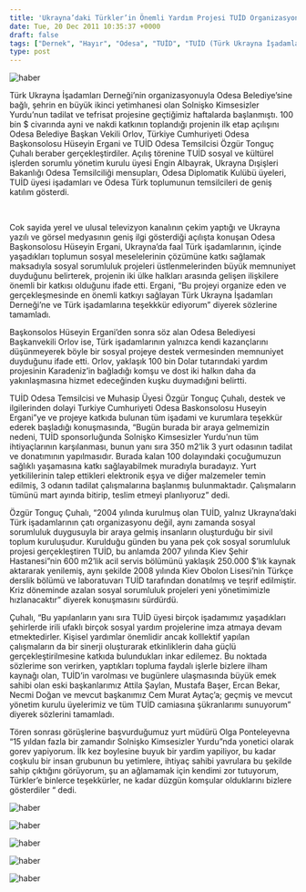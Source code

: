```yaml
---
title: 'Ukrayna’daki Türkler’in Önemli Yardım Projesi TUİD Organizasyonu’nda Odesa’da Gerçekleşiyor'
date: Tue, 20 Dec 2011 10:35:37 +0000
draft: false
tags: ["Dernek", "Hayır", "Odesa", "TUİD", "TUİD (Türk Ukrayna İşadamları Derneği)"]
type: post
---
```


![haber](http://arsiv.tuid.org.ua/images/haber/solnushko.jpg)








































Türk Ukrayna İşadamları Derneği’nin organizasyonuyla Odesa Belediye’sine bağlı, şehrin en büyük ikinci yetimhanesi olan Solnişko Kimsesizler Yurdu’nun tadilat ve tefrisat projesine geçtiğimiz haftalarda başlanmıştı. 100 bin $ civarında ayni ve nakdi katkının toplandığı projenin ilk etap açılışını Odesa Belediye Başkan Vekili Orlov, Türkiye Cumhuriyeti Odesa Başkonsolosu Hüseyin Ergani ve TUİD Odesa Temsilcisi Özgür Tonguç Çuhalı beraber gerçekleştirdiler. Açılış törenine TUİD sosyal ve kültürel işlerden sorumlu yönetim kurulu üyesi Engin Albayrak, Ukrayna Dışişleri Bakanlığı Odesa Temsilciliği mensupları, Odesa Diplomatik Kulübü üyeleri, TUİD üyesi işadamları ve Odesa Türk toplumunun temsilcileri de geniş katılım gösterdi.






 

Cok sayida yerel ve ulusal televizyon kanalının çekim yaptığı ve Ukrayna yazılı ve görsel medyasının geniş ilgi gösterdiği açılışta konuşan Odesa Başkonsolosu Hüseyin Ergani, Ukrayna’da faal Türk işadamlarının, içinde yaşadıkları toplumun sosyal meselelerinin çözümüne katkı sağlamak maksadıyla sosyal sorumluluk projeleri üstlenmelerinden büyük memnuniyet duyduğunu belirterek, projenin iki ülke halkları arasında gelişen ilişkilere önemli bir katkısı olduğunu ifade etti. Ergani, “Bu projeyi organize eden ve gerçekleşmesinde en önemli katkıyı sağlayan Türk Ukrayna İşadamları Derneği’ne ve Türk işadamlarına teşekkkür ediyorum” diyerek sözlerine tamamladı.

Başkonsolos Hüseyin Ergani’den sonra söz alan Odesa Belediyesi Başkanvekili Orlov ise, Türk işadamlarının yalnızca kendi kazançlarını düşünmeyerek böyle bir sosyal projeye destek vermesinden memnuniyet duyduğunu ifade etti. Orlov, yaklaşık 100 bin Dolar tutarındaki yardım projesinin Karadeniz’in bağladığı komşu ve dost iki halkın daha da yakınlaşmasına hizmet edeceğinden kuşku duymadığıni belirtti.

TUİD Odesa Temsilcisi ve Muhasip Üyesi Özgür Tonguç Çuhalı, destek ve ilgilerinden dolayi Turkiye Cumhuriyeti Odesa Baskonsolosu Huseyin Ergani”ye ve projeye katkıda bulunan tüm işadami ve kurumlara teşekkür ederek başladığı konuşmasında, “Bugün burada bir araya gelmemizin nedeni, TUİD sponsorluğunda Solnişko Kimsesizler Yurdu’nun tüm ihtiyaçlarının karşılanması, bunun yanı sıra 350 m2’lik 3 yurt odasının tadilat ve donatımının yapılmasıdır. Burada kalan 100 dolayındaki çocuğumuzun sağlıklı yaşamasına katkı sağlayabilmek muradıyla buradayız. Yurt yetkililerinin talep ettikleri elektronik eşya ve diğer malzemeler temin edilmiş, 3 odanın tadilat çalışmalarına başlanmış bulunmaktadır. Çalışmaların tümünü mart ayında bitirip, teslim etmeyi planlıyoruz” dedi.

Özgür Tonguç Çuhalı, “2004 yılında kurulmuş olan TUİD, yalnız Ukrayna’daki Türk işadamlarının çatı organizasyonu değil, aynı zamanda sosyal sorumluluk duygusuyla bir araya gelmiş insanların oluşturduğu bir sivil toplum kuruluşudur. Kurulduğu günden bu yana pek çok sosyal sorumluluk projesi gerçekleştiren TUİD, bu anlamda 2007 yılında Kiev Şehir Hastanesi”nin 600 m2’lik acil servis bölümünü yaklaşık 250.000 $’lık kaynak aktararak yenilemiş, aynı şekilde 2008 yılında Kiev Obolon Lisesi’nin Türkçe derslik bölümü ve laboratuvarı TUİD tarafından donatılmış ve teşrif edilmiştir. Kriz döneminde azalan sosyal sorumluluk projeleri yeni yönetimimizle hızlanacaktır” diyerek konuşmasını sürdürdü.

Çuhalı, “Bu yapılanların yanı sıra TUİD üyesi birçok işadamımız yaşadıkları şehirlerde irili ufaklı birçok sosyal yardım projelerine imza atmaya devam etmektedirler. Kişisel yardımlar önemlidir ancak kolllektif yapılan çalışmaların da bir sinerji oluşturarak etkinliklerin daha güçlü gerçekleştirilmesine katkıda bulundukları inkar edilemez. Bu noktada sözlerime son verirken, yaptıkları topluma faydalı işlerle bizlere ilham kaynağı olan, TUİD’in varolması ve bugünlere ulaşmasında büyük emek sahibi olan eski başkanlarımız Attila Şaylan, Mustafa Başer, Ercan Bekar, Necmi Doğan ve mevcut başkanımız Cem Murat Aytaç’a; geçmiş ve mevcut yönetim kurulu üyelerimiz ve tüm TUİD camiasına şükranlarımı sunuyorum” diyerek sözlerini tamamladı.

Tören sonrası görüşlerine başvurduğumuz yurt müdürü Olga Ponteleyevna “15 yıldan fazla bir zamandır Solnişko Kimsesizler Yurdu”nda yonetici olarak gorev yapiyorum. İlk kez boylesine buyuk bir yardim yapiliyor, bu kadar coşkulu bir insan grubunun bu yetimlere, ihtiyaç sahibi yavrulara bu şekilde sahip çıktığını görüyorum, şu an ağlamamak için kendimi zor tutuyorum, Türkler’e binlerce teşekkürler, ne kadar düzgün komşular olduklarını bizlere gösterdiler “ dedi.

![haber](http://arsiv.tuid.org.ua/images/haber/solnushko12.jpg)

![haber](http://arsiv.tuid.org.ua/images/haber/solnushko15.jpg)

![haber](http://arsiv.tuid.org.ua/images/haber/solnushko16.jpg)

![haber](http://arsiv.tuid.org.ua/images/haber/solnushko17.jpg)

![haber](http://arsiv.tuid.org.ua/images/haber/solnushko18.jpg)

